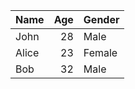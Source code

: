 | Name   |   Age | Gender   |
|:-------|------:|:---------|
| John   |    28 | Male     |
| Alice  |    23 | Female   |
| Bob    |    32 | Male     |